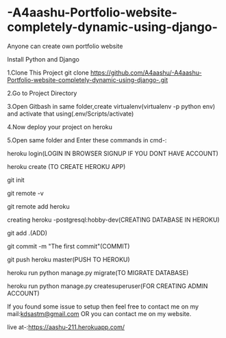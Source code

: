 # -A4aashu-Portfolio-website-completely-dynamic-using-django-
Anyone can create own portfolio website

Install Python and Django

1.Clone This Project git clone  https://github.com/A4aashu/-A4aashu-Portfolio-website-completely-dynamic-using-django-.git

2.Go to Project Directory

3.Open Gitbash in same folder,create virtualenv(virtualenv -p python env) and activate that using(.env/Scripts/activate)

4.Now deploy your project on heroku 

5.Open same folder and Enter these commands in cmd-:

heroku login(LOGIN IN BROWSER SIGNUP IF YOU DONT HAVE ACCOUNT)

heroku create (TO CREATE HEROKU APP)

git init

git remote -v

git remote add heroku <url provided by heroku create command>

creating heroku -postgresql:hobby-dev(CREATING DATABASE IN HEROKU)

git add .(ADD)

git commit -m "The first commit"(COMMIT)

git push heroku master(PUSH TO HEROKU)

heroku run python manage.py migrate(TO MIGRATE DATABASE)

heroku run python manage.py createsuperuser(FOR CREATING ADMIN ACCOUNT)


If you found some issue to setup then feel free to contact me on my mail:kdsastm@gmail.com OR you can contact me on my website.

live at-:https://aashu-211.herokuapp.com/
